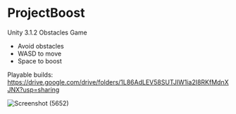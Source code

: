 # ProjectBoost
Unity 3.1.2 Obstacles Game
- Avoid obstacles
- WASD to move
- Space to boost

Playable builds: https://drive.google.com/drive/folders/1L86AdLEV58SUTJIW1ia2I8RKfMdnXJNX?usp=sharing

![Screenshot (5652)](https://github.com/LuisPlasencia/ProjectBoost/assets/60783486/a48892ff-86ba-4ed5-bd10-74bec111130a)
